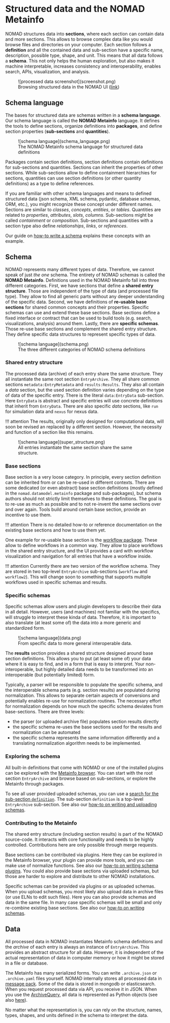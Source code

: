 # Structured data and the NOMAD Metainfo

NOMAD structures data into **sections**, where each section can contain data and more sections.
This allows to browse complex data like you would browse files and directories on your computer.
Each section follows a **definition** and all the contained data and sub-section have a
specific name, description, possible type, shape, and unit. This means that all data follows a **schema**.
This not only helps the human exploration, but also makes it machine interpretable,
increases consistency and interoperability, enables search, APIs, visualization, and
analysis.

<figure markdown>
  ![processed data screenshot](screenshot.png)
  <figcaption>Browsing structured data in the NOMAD UI (<a href="https://nomad-lab.eu/prod/v1/gui/search/entries/entry/id/zQJMKax7xk384h_rx7VW_-6bRIgi/data/run/0/system/0/atoms/positions">link</a>)</figcaption>
</figure>


## Schema language

The bases for structured data are schemas written in a **schema language**. Our
schema language is called the **NOMAD Metainfo** language. It
defines the tools to define sections, organize definitions into **packages**, and define
section properties (**sub-sections** and **quantities**).

<figure markdown>
  ![schema language](schema_language.png)
  <figcaption>The NOMAD Metainfo schema language for structured data definitions</figcaption>
</figure>

Packages contain section definitions, section definitions contain definitions for
sub-sections and quantities. Sections can inherit the properties of other sections. While
sub-sections allow to define containment hierarchies for sections, quantities can
use section definitions (or other quantity definitions) as a type to define references.

If you are familiar with other schema languages and means to defined structured data
(json schema, XML schema, pydantic, database schemas, ORM, etc.), you might recognize
these concept under different names. Sections are similar to *classes*, *concepts*, *entities*, or  *tables*.
Quantities are related to *properties*, *attributes*, *slots*, *columns*.
Sub-sections might be called *containment* or *composition*. Sub-sections and quantities
with a section type also define *relationships*, *links*, or *references*.

Our guide on [how-to write a schema](../schemas/basics.md) explains these concepts with an example.

## Schema

NOMAD represents many different types of data. Therefore, we cannot speak of just *the one*
schema. The entirety of NOMAD schemas is called the **NOMAD Metainfo**.
Definitions used in the NOMAD Metainfo fall into three different categories. First,
we have sections that define a **shared entry structure**. Those are independent of the
type of data (and processed file type). They allow to find all generic parts without
any deeper understanding of the specific data. Second, we have definitions of
**re-usable base sections** for shared common concepts and their properties.
Specific schemas can use and extend these base sections. Base sections define a fixed
interface or contract that can be used to build tools (e.g. search, visualizations, analysis)
around them. Lastly, there are **specific schemas**. Those re-use base sections and
complement the shared entry structure. They define specific data structures to represent
specific types of data.

<figure markdown>
  ![schema language](schema.png)
  <figcaption>
    The three different categories of NOMAD schema definitions
  </figcaption>
</figure>

### Shared entry structure

The processed data (archive) of each entry share the same structure. They all instantiate
the same root section `EntryArchive`. They all share common sections `metadata:EntryMetadata`
and `results:Results`. They also all contain a *data* section, but the used section
definition varies depending on the type of data of the specific entry. There is the
literal `data:EntryData` sub-section. Here `EntryData` is abstract and specific entries
will use concrete definitions that inherit from `EntryData`. There are also specific *data*
sections, like `run` for simulation data and `nexus` for nexus data.

!!! attention
    The results, originally only designed for computational data, will soon be revised
    an replaced by a different section. However, the necessity and function of a section
    like this remains.

<figure markdown>
  ![schema language](super_structure.png)
  <figcaption>
    All entries instantiate the same section share the same structure.
  </figcaption>
</figure>

### Base sections

Base section is a very loose category. In principle, every section definition can be
inherited from or can be re-used in different contexts. There are some dedicated (or even abstract)
base section definitions (mostly defined in the `nomad.datamodel.metainfo` package and sub-packages),
but schema authors should not strictly limit themselves to these definitions.
The goal is to re-use as much as possible and to not re-invent the same sections over
and over again. Tools build around certain base section, provide an incentive to
use them.

!!! attention
    There is no detailed how-to or reference documentation on the existing base sections
    and how to use them yet.

One example for re-usable base section is the [workflow package](../schemas/workflows.md).
These allow to define workflows in a common way. They allow to place workflows in
the shared entry structure, and the UI provides a card with workflow visualization and
navigation for all entries that have a workflow inside.

!!! attention
    Currently there are two version of the workflow schema. They are stored in two
    top-level `EntryArchive` sub-sections (`workflow` and `workflow2`). This
    will change soon to something that supports multiple workflows used in
    specific schemas and results.

### Specific schemas

Specific schemas allow users and plugin developers to describe their data in all detail.
However, users (and machines) not familiar with the specifics, will struggle to interpret
these kinda of data. Therefore, it is important to also translate (at least some of) the data
into a more generic and standardized form.

<figure markdown>
  ![schema language](data.png)
  <figcaption>
    From specific data to more general interoperable data.
  </figcaption>
</figure>

The **results** section provides a shared structure designed around base section definitions.
This allows you to put (at least some of) your data where it is easy to find, and in a
form that is easy to interpret. Your non-interoperable, but highly
detailed data needs to be transformed into an interoperable (but potentially limited) form.

Typically, a parser will be responsible to populate the specific schema, and the
interoperable schema parts (e.g. section results) are populated during normalization.
This allows to separate certain aspects of conversions and potentially enables re-use
for normalization routines. The necessary effort for normalization depends on how much
the specific schema deviates from base-sections. There are three levels:

- the parser (or uploaded archive file) populates section results directly
- the specific schema re-uses the base sections used for the results and normalization
can be automated
- the specific schema represents the same information differently and a translating
normalization algorithm needs to be implemented.

### Exploring the schema

All built-in definitions that come with NOMAD or one of the installed plugins can
be explored with the [Metainfo browser](https://nomad-lab.eu/prod/v1/gui/analyze/metainfo/nomad.datamodel.datamodel.EntryArchive). You can start with the root section `EntryArchive`
and browse based on sub-sections, or explore the Metainfo through packages.

To see all user provided uploaded schemas, you can use a [search for the sub-section `definition`](https://nomad-lab.eu/prod/v1/gui/search/entries?quantities=definitions).
The sub-section `definition` is a top-level `EntryArchive` sub-section. See also our
[how-to on writing and uploading schemas](http://127.0.0.1:8001/schemas/basics.html#uploading-schemas).

### Contributing to the Metainfo

The shared entry structure (including section results) is part of the NOMAD source-code.
It interacts with core functionality and needs to be highly controlled.
Contributions here are only possible through merge requests.

Base sections can be contributed via plugins. Here they can be explored in the Metainfo
browser, your plugin can provide more tools, and you can make use of normalize functions.
See also our [how-to on writing schema plugins](../plugins/schemas.md). You could
also provide base sections via uploaded schemas, but those are harder to explore and
distribute to other NOMAD installations.

Specific schemas can be provided via plugins or as uploaded schemas. When you upload
schemas, you most likely also upload data in archive files (or use ELNs to edit such files).
Here you can also provide schemas and data in the same file. In many case
specific schemas will be small and only re-combine existing base sections.
See also our
[how-to on writing schemas](http://127.0.0.1:8001/schemas/basics.html).

## Data

All processed data in NOMAD instantiates Metainfo schema definitions and the *archive* of
each entry is always an instance of `EntryArchive`. This provides an abstract structure
for all data. However, it is independent of the actual representation of data in computer memory
or how it might be stored in a file or database.

The Metainfo has many serialized forms. You can write `.archive.json` or `.archive.yaml`
files yourself. NOMAD internally stores all processed data in [message pack](https://msgpack.org/). Some
of the data is stored in mongodb or elasticsearch. When you request processed data via
API, you receive it in JSON. When you use the [ArchiveQuery](../apis/archive_query.md), all data is represented
as Python objects (see also [here](http://127.0.0.1:8001/plugins/schemas.html#starting-example)).

No matter what the representation is, you can rely on the structure, names, types, shapes, and units
defined in the schema to interpret the data.
